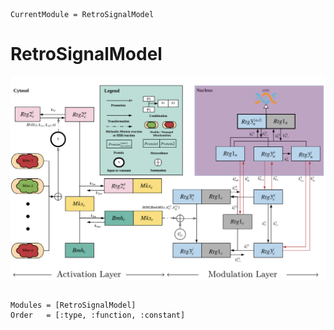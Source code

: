 ```@meta
CurrentModule = RetroSignalModel
```

# RetroSignalModel

![rtgM4 model](../img/RTG_scheme.png)

```@index
```

```@autodocs
Modules = [RetroSignalModel]
Order   = [:type, :function, :constant]
```
